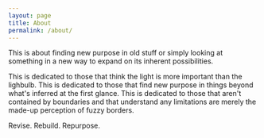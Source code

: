 ```yaml
---
layout: page
title: About
permalink: /about/
---
```


This is about finding new purpose in old stuff or simply looking at something in a new way to expand on its inherent possibilities.

This is dedicated to those that think the light is more important than the lighbulb. This is dedicated to those that find new purpose in things beyond what's inferred at the first glance. This is dedicated to those that aren't contained by boundaries and that understand any limitations are merely the made-up perception of fuzzy borders.

Revise. Rebuild. Repurpose.
